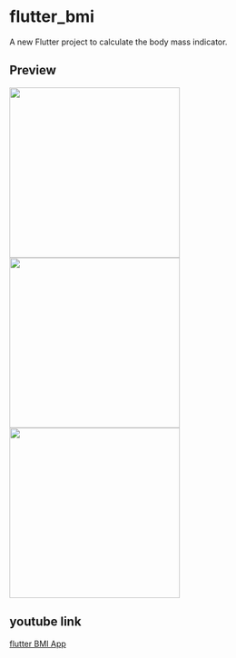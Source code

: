 # flutter_bmi

A new Flutter project to calculate the body mass indicator.

## Preview 
<div>
<img src='https://user-images.githubusercontent.com/96690034/190687722-7a4dac39-4fe9-48f8-9abc-48dd91faf5fe.png', width='300'>
<img src='https://user-images.githubusercontent.com/96690034/190688039-71f089e0-31cc-4453-976b-f76cb47036e4.png', width='300'>
<img src='https://user-images.githubusercontent.com/96690034/190687858-96ab8323-c1ef-46a1-b527-e583259cb59f.png', width='300'>
</div>

## youtube link
[flutter BMI App](https://youtu.be/KbexH4Rnfmg)

